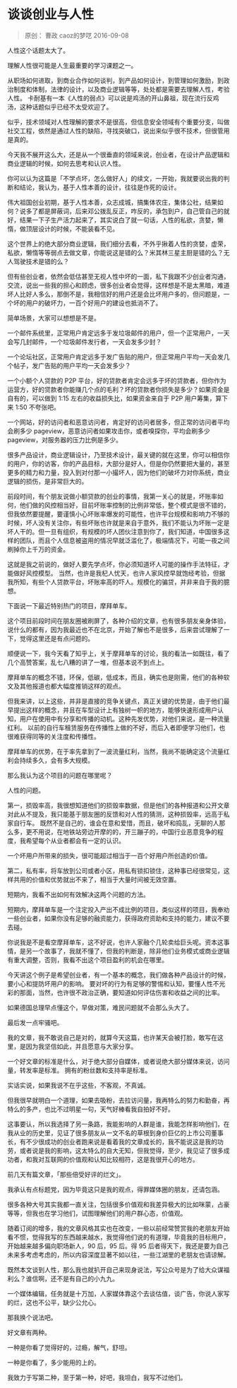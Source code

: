 # 谈谈创业与人性
> 原创： 曹政  caoz的梦呓  2016-09-08

人性这个话题太大了。

理解人性很可能是人生最重要的学习课题之一。

从职场如何进取，到商业合作如何谈判，到产品如何设计，到管理如何激励，到政治制度和体制，法律的设计，以及商业逻辑等等，处处都是需要去理解人性，考验人性。 卡耐基有一本《人性的弱点》可以说是鸡汤的开山鼻祖，现在流行反鸡汤，这种话题似乎已经不太受欢迎了。

似乎，技术领域对人性理解的要求不是很高，但信息安全领域有个重要分支，叫做社交工程，依然是通过人性的缺陷，寻找突破口，说出来似乎很不技术，但很管用是真的。

今天我不展开这么大，还是从一个很垂直的领域来说，创业者，在设计产品逻辑和商业逻辑的时候，如何去思考和认识人性。

你可以认为这篇是「不学点坏，怎么做好人」的续文，一开始，我就要说出我的判断和结论，我认为，基于人性本善的设计，往往是作死的设计。

伟大祖国创业初期，基于人性本善，众志成城，搞集体农庄，集体公社，结果如何？说多了都是屏蔽词，后来邓公拨乱反正，咋反的，承包到户，自己管自己的就好，结果一下子生产活力起来了，其实说白了就一句话，人性的私欲，贪婪，懒惰，做顶层设计的时候，不能装看不见。

这个世界上的绝大部分商业逻辑，我们细分去看，不外乎揪着人性的贪婪，虚荣，私欲，懒惰等等弱点去做文章，你能说这是错的么？米其林三星主厨是错的么？无人驾驶技术是错的么？

但有些创业者，依然会低估甚至无视人性中坏的一面，私下我跟不少创业者沟通，交流，说出一些我的担心和顾虑，很多创业者会觉得，这样想是不是太黑暗，难道坏人比好人多么，那倒不是，我相信好的用户还是会比坏用户多的，但问题是，一个坏的用户的破坏力，一百个好用户的建设也抵消不了。

简单场景，大家可以想想是不是。

一个邮件系统里，正常用户肯定远多于发垃圾邮件的用户，但一个正常用户，一天会写几封邮件，一个垃圾邮件发行者，一天会发多少封？

一个论坛社区，正常用户肯定远多于发广告贴的用户，但正常用户平均一天会发几个帖子，发广告贴的用户平均一天会发多少？

一个小额个人贷款的 P2P 平台，好的贷款者肯定会远多于坏的贷款者，但你作为运营方，好的贷款者你能赚几个点的毛利？坏的贷款者你损失是多少？如果资金是自有的，可以做到 1:15 左右的收益损失比，如果资金来自于 P2P 用户筹集，算下来 1:50 不夸张吧。

一个网站，好的访问者和恶意访问者，肯定好的访问者居多，但正常的访问者平均会刷多少 pageview，恶意访问者如果攻击你，或者嗅探你，平均会刷多少 pageview，对服务器的压力比例是多少。

很多产品设计，商业逻辑设计，乃至技术设计，最关键的就在这里，你可以相信你的用户，你的访客，你的产品目标，大部分是好人，但是你仍然要把大量的，甚至更多的精力和力量，投入到对付那一小撮坏人，因为他们的破坏力对你系统，商业逻辑的损伤，是非常巨大的。

前段时间，有个朋友说做小额贷款的创业的事情，我第一关心的就是，坏账率如何，他们做的风控相当好，目前坏账率控制的比例非常低，整个模式是很不错的，但我依然要提醒，要谨慎小心坏账率爆发的可能性，也许平台规模和影响力不够的时候，坏人没有关注你，有些坏账也许就是来自于意外，我们不能认为坏账一定是坏人干的。但一旦有组织，有规模的坏人团伙注意到你了，我们知道，中国很多这样的团队，而且个人信息被盗用的情况早就泛滥化了，极端情况下，可能一夜之间刷掉你上千万的资金。

这就是我之前说的，做好人要先学点坏，你必须知道坏人可能的操作手法特征，才能做好风控模型。 当然，也许是我杞人忧天，也许人家风控早就饱经考验，但据我所知，有些个人贷款平台，坏账率高的吓人。规模化的骗贷，并非来自于我的臆想。

下面说一下最近特别热门的项目，摩拜单车。

这个项目前段时间在朋友圈被刷屏了，各种介绍的文章，也有很多朋友亲身体验，说什么的都有，因为我最近也不在北京，开始了解也不是很多，后来尝试理解了一下，觉得这里还是有点问题的。

顺便说一下，我今天看了知乎上，关于摩拜单车的讨论，我的看法一如既往，看了几个高赞答案，乱七八糟的讲了一堆，但基本说不到点上。

摩拜单车的概念不错，环保，低碳，低成本，而且，确实也是刚需，他们的各种软文及其他报道也都大幅度推销这样的观点。

但我来讲，以上这些，并非是直接的竞争关键点，真正关键的优势是，由于他们最早提出这样的概念，并且在车型设计上有独树一帜的地方，能够快速形成用户认知，用户在使用中有分享和传播的动机。这种先发优势，对他们来说，是一种流量红利。 以前的自行车租赁服务在传播性上做的不好，而后入者即便学习他们，也很难获得同等的关注度和传播性。

摩拜单车的优势，在于率先拿到了一波流量红利，当然，我尚不能确定这个流量红利会持续多久，会有多大规模。

那么我认为这个项目的问题在哪里呢？

人性的问题。

第一，损毁率高，我很想知道他们的损毁率数据，但是他们的各种报道和公开文章对此从不提及，我只能基于朋友圈的反馈和对人性的猜测，这种损毁率，远高于私家自行车。 既然不是自己的，谁会在意和爱惜，而且，破坏和捣乱，无聊的人那么多，更不用说，在地铁站旁边开摩的的，开三蹦子的，中国行业恶意竞争的程度，我希望每个从业者都会有一定的认识。

一个坏用户所带来的损失，很可能超过相当于一百个好用户所创造的价值。

第二，私有率，将车放到公司或者小区，用私有锁扣锁住，这种事已经很常见，这样共用的价值和优势就出不来了，相当于大量时间被无效空置。

短期内，我看不出如何有效解决这两个问题的方法。

短期内，摩拜单车是一个注定投入产出不成比例的项目，类似这样的项目，我奉劝一些创业者，如果你没有足够的融资能力，获得政府资助和支持的能力，建议不要去碰。

你说我是不是看空摩拜单车，这不好说，也许人家融个几轮卖给巨头呢。资本这事情，是另一个故事了，我就不懂了，但我的判断是，除非他们业务模式或商业逻辑有重大调整，否则，我看不出这个项目盈利的机会在哪里。

今天讲这个例子是希望创业者，有一个基本的概念，我们做各种产品设计的时候，要小心和提防坏用户的影响。 要对坏的行为有足够的警惕和认知，要懂人性不光彩的那面，当然，也许很不政治正确，要知道如何评估伤害和收益之间的比率。

如果德国总理早点懂这个，早做对策，难民问题就不会那么头大了。

最后发一点牢骚吧。

我的文章，我不敢说自己是对的，就算今天这篇，也许某天会被打脸，敢写在这里，是因为我坚信如此，并且愿意与大家分享。

一个好文章的标准是什么，对于绝大部分自媒体，或者说绝大部分媒体来说，访问量，转发率是标准。 拥有的粉丝数和支持率是标准。

实话实说，如果我说不在乎这些，不客观，不真诚。

但我很早就明白一个道理，如果去吸粉，去拉访问量，我再特么的努力和勤奋，再特么的多产，也比不过明星一句，天气好棒看我自拍好不好。

这事要认，所以我选择了另一条路，我能影响的人群是谁，我能怎样影响他们，在我从业的历史里，见证了很多朋友从一文不名的草根到身价巨亿的上市公司董事长，有不少很成功的创业者跑来说是看着我的文章成长的，我不能说这是我的功劳，或者说是我的影响，这太特么的自大无知，但我觉得，至少，我见证了很多成功者，和我对互联网的价值观和认知比较相符，这是我很开心的地方。

前几天有篇文章，「那些倍受好评的烂文」。

我承认有点标题党，因为毕竟这只是我的观点，得罪媒体圈的朋友，还请包涵。

很多各种大号其实我都一直关注，包括很多价值观和我差异极大的比如咪蒙，占豪等等，但我也在学习他们，试图理解他们的用户群心态，价值观。

随着订阅的增多，我的文章风格其实也在改变，一些以前经常赞赏我的老朋友开始看不惯，觉得我写的东西越来越水，我觉得他们说的有道理，毕竟我的目标用户，开始越来越多偏向职场新人，90 后，95 后。得 95 后者得天下，我还是要为自己未来多考虑考虑的，所以内容深度显著不如以往，一些江湖里的老朋友也请谅解。

既然本文谈到人性，那么我也就扒开自己来现身说法，写公众号是为了给大众谋福利么？谁信啊，还不是有自己的小九九。

一个媒体编辑，任务就是十万加，人家媒体靠这个去谈估值，谈广告，你说人家写的烂，这也不公平，缺少公允心。

那我换个说法吧。

好文章有两种。

一种是你看了觉得好的，过瘾，解气，舒坦。

一种是你看了，多少能用的上的。

我致力于写第二种，至于第一种，好吧，我坦白，我写不过他们。


